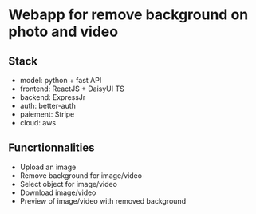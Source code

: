 # Webapp for remove background on photo and video

## Stack

- model: python + fast API
- frontend: ReactJS + DaisyUI TS
- backend: ExpressJr
- auth: better-auth
- paiement: Stripe
- cloud: aws

## Funcrtionnalities
- Upload an image
- Remove background for image/video
- Select object for image/video
- Download image/video
- Preview of image/video with removed background


